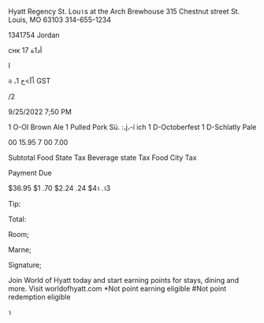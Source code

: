Hyatt Regency St. Lou١s  at  the  Arch
Brewhouse
315  Chestnut  street
St.  Louis,  MO  63103
314-655-1234

1341754  Jordan

снк  17 أد1ة

ا

อ ،آ>ح
1ไ
GST

/2

9/25/2022  7;50  PM

1  Ο-ΟΙ  Brown  Ale
1  Pulled  Pork  Sü. :،j،-í ich
1  D-Octoberfest
1  D-Schlatly  Pale

00
15.95
7 00
7.00

Subtotal
Food  State  Tax
Beverage  state  Tax
Food  City  Tax

Payment  Due

$36.95
$1 .70
$2.24
.24
$4า .า3

Tip:

Total:

Room;

Marne;

Signature;

Join World of Hyatt today
and start earning points for
stays, dining and more.
Visit worldofhyatt.com
*Not point earning eligible
#Not point redemption eligible

า
